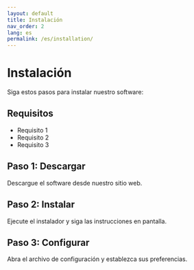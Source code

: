 ```yaml
---
layout: default
title: Instalación
nav_order: 2
lang: es
permalink: /es/installation/
---
```


# Instalación

Siga estos pasos para instalar nuestro software:

## Requisitos

- Requisito 1
- Requisito 2
- Requisito 3

## Paso 1: Descargar

Descargue el software desde nuestro sitio web.

## Paso 2: Instalar

Ejecute el instalador y siga las instrucciones en pantalla.

## Paso 3: Configurar

Abra el archivo de configuración y establezca sus preferencias. 